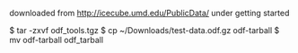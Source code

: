 downloaded from http://icecube.umd.edu/PublicData/
under getting started

$ tar -zxvf odf_tools.tgz
$ cp ~/Downloads/test-data.odf.gz odf-tarball
$ mv odf-tarball odf_tarball
